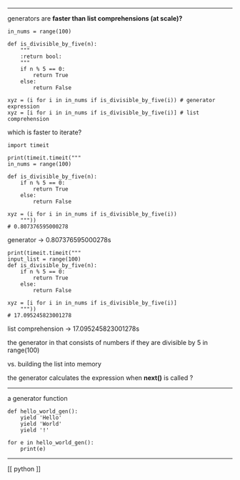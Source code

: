 
--- 
generators are
**faster than list comprehensions (at scale)?**
```
in_nums = range(100)

def is_divisible_by_five(n):
	"""
	:return bool:
	"""
	if n % 5 == 0:
		return True
	else:
		return False

xyz = (i for i in in_nums if is_divisible_by_five(i)) # generator expression
xyz = [i for i in in_nums if is_divisible_by_five(i)] # list comprehension
```

which is faster to iterate?
```
import timeit

print(timeit.timeit("""
in_nums = range(100)

def is_divisible_by_five(n):
	if n % 5 == 0:
		return True
	else:
		return False

xyz = (i for i in in_nums if is_divisible_by_five(i))
	"""))
# 0.807376595000278
```
generator -> 0.807376595000278s
```
print(timeit.timeit("""
input_list = range(100)
def is_divisible_by_five(n):
	if n % 5 == 0:
		return True
	else:
		return False

xyz = [i for i in in_nums if is_divisible_by_five(i)]
	"""))
# 17.095245823001278
```
list comprehension -> 17.095245823001278s

the generator in that consists of numbers if they are divisible by 5 in range(100)

vs. building the list into memory 

the generator calculates the expression when **next()** is called ? 



--- 

a generator function
```
def hello_world_gen():
	yield 'Hello'
	yield 'World'
	yield '!'

for e in hello_world_gen():
	print(e)

```



---

[[ python ]]